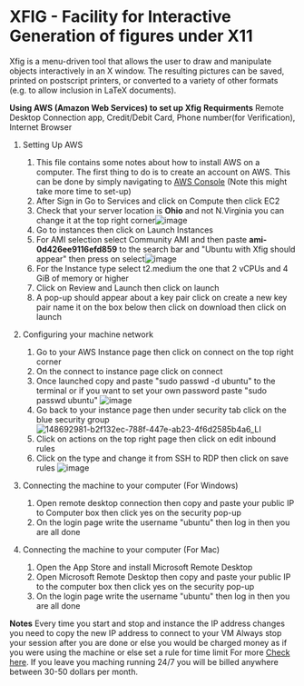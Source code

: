 # XFIG - Facility for Interactive Generation of figures under X11

Xfig is a menu-driven tool that allows the user to draw and manipulate objects
interactively in an X window.  The resulting pictures can be saved, printed
on postscript printers, or converted to a variety of other formats (e.g. to
allow inclusion in LaTeX documents).


**Using AWS (Amazon Web Services) to set up Xfig**
**Requirments**
Remote Desktop Connection app, Credit/Debit Card, Phone number(for Verification), Internet Browser

1. Setting Up AWS
    1. This file contains some notes about how to install AWS on a computer.  The first thing to do is to create an account on AWS. This can be done by simply navigating to 
[AWS Console](https://aws.amazon.com/console/ "AWS Console") (Note this might take more time to set-up)
    2. After Sign in Go to Services and click on Compute then click EC2
    3. Check that your server location is **Ohio** and not N.Virginia you can change it at the top right corner![image](https://user-images.githubusercontent.com/82111747/163630691-4cd7cc0d-3227-4eb1-8fab-aa46b89794a3.png)
    4. Go to instances then click on Launch Instances
    5. For AMI selection select Community AMI and then paste **ami-0d426ee9116efd859** to the search bar and "Ubuntu with Xfig should appear" then press on select![image](https://user-images.githubusercontent.com/82111747/147860829-ab055201-7b8e-4fe9-933b-5d62c9098ee4.png)
    6. For the Instance type select t2.medium the one that 2 vCPUs and 4 GiB of memory or higher
    7. Click on Review and Launch then click on launch
    8. A pop-up should appear about a key pair click on create a new key pair name it on the box below then click on download then click on launch
    
2. Configuring your machine network
    1. Go to your AWS Instance page then click on connect on the top right corner
    2. On the connect to instance page click on connect
    3. Once launched copy and paste "sudo passwd -d ubuntu" to the terminal or if you want to set your own password paste "sudo passwd ubuntu"
      ![image](https://user-images.githubusercontent.com/82111747/148692858-680af869-f5a7-43a5-87fd-f67791a1a9e5.png) 
    4. Go back to your instance page then under security tab click on the blue security group ![148692981-b2f132ec-788f-447e-ab23-4f6d2585b4a6_LI](https://user-images.githubusercontent.com/82111747/148693287-6b33115c-76ea-44fb-80eb-51ae675f379c.jpg)
    5. Click on actions on the top right page then click on edit inbound rules 
    6. Click on the type and change it from SSH to RDP then click on save rules ![image](https://user-images.githubusercontent.com/82111747/148693103-6ba0b673-3542-4a25-a91a-d647ee64dd7f.png)

3. Connecting the machine to your computer (For Windows)
    1. Open remote desktop connection then copy and paste your public IP to Computer box then click yes on the security pop-up
    2. On the login page write the username "ubuntu" then log in then you are all done 

4. Connecting the machine to your computer (For Mac)
    1. Open the App Store and install Microsoft Remote Desktop
    2. Open Microsoft Remote Desktop then copy and paste your public IP to the computer box then click yes on the security pop-up
    3. On the login page write the username "ubuntu" then log in then you are all done 


**Notes**
Every time you start and stop and instance the IP address changes you need to copy the new IP address to connect to your VM
Always stop your session after you are done or else you would be charged money as if you were using the machine or else set a rule for time limit For more [Check here](https://aws.amazon.com/about-aws/whats-new/2013/01/08/use-amazon-cloudwatch-to-detect-and-shut-down-unused-amazon-ec2-instances/). If you leave you maching running 24/7 you will be billed anywhere between 30-50 dollars per month.

